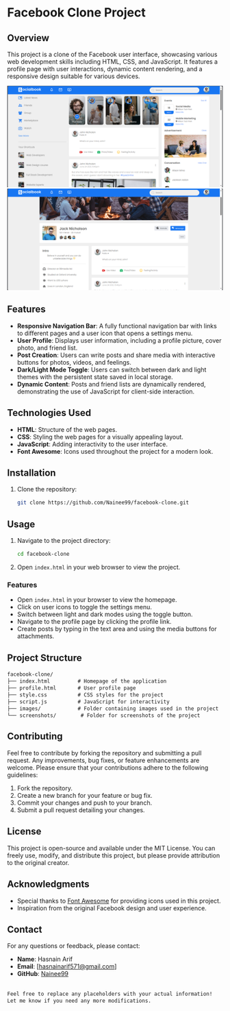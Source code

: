 # Facebook Clone Project

## Overview

This project is a clone of the Facebook user interface, showcasing various web development skills including HTML, CSS, and JavaScript. It features a profile page with user interactions, dynamic content rendering, and a responsive design suitable for various devices.

![Homepage Screenshot](screenshots/homepage.png) <!-- Replace with your actual screenshot path -->
![Profile Page Screenshot](screenshots/profile.png) <!-- Replace with your actual screenshot path -->

## Features

- **Responsive Navigation Bar**: A fully functional navigation bar with links to different pages and a user icon that opens a settings menu.
- **User Profile**: Displays user information, including a profile picture, cover photo, and friend list.
- **Post Creation**: Users can write posts and share media with interactive buttons for photos, videos, and feelings.
- **Dark/Light Mode Toggle**: Users can switch between dark and light themes with the persistent state saved in local storage.
- **Dynamic Content**: Posts and friend lists are dynamically rendered, demonstrating the use of JavaScript for client-side interaction.

## Technologies Used

- **HTML**: Structure of the web pages.
- **CSS**: Styling the web pages for a visually appealing layout.
- **JavaScript**: Adding interactivity to the user interface.
- **Font Awesome**: Icons used throughout the project for a modern look.

## Installation

1. Clone the repository:
   ```bash
   git clone https://github.com/Nainee99/facebook-clone.git


## Usage

1. Navigate to the project directory:
   ```bash
   cd facebook-clone
   ```
2. Open `index.html` in your web browser to view the project.

### Features

- Open `index.html` in your browser to view the homepage.
- Click on user icons to toggle the settings menu.
- Switch between light and dark modes using the toggle button.
- Navigate to the profile page by clicking the profile link.
- Create posts by typing in the text area and using the media buttons for attachments.

## Project Structure

```
facebook-clone/
├── index.html         # Homepage of the application
├── profile.html       # User profile page
├── style.css          # CSS styles for the project
├── script.js          # JavaScript for interactivity
├── images/            # Folder containing images used in the project
└── screenshots/        # Folder for screenshots of the project
```

## Contributing

Feel free to contribute by forking the repository and submitting a pull request. Any improvements, bug fixes, or feature enhancements are welcome. Please ensure that your contributions adhere to the following guidelines:

1. Fork the repository.
2. Create a new branch for your feature or bug fix.
3. Commit your changes and push to your branch.
4. Submit a pull request detailing your changes.

## License

This project is open-source and available under the MIT License. You can freely use, modify, and distribute this project, but please provide attribution to the original creator.

## Acknowledgments

- Special thanks to [Font Awesome](https://fontawesome.com/) for providing icons used in this project.
- Inspiration from the original Facebook design and user experience.

## Contact

For any questions or feedback, please contact:

- **Name**: Hasnain Arif
- **Email**: [hasnainarif571@gmail.com] <!-- Replace with your actual email address -->
- **GitHub**: [Nainee99](https://github.com/Nainee99) <!-- Replace with your actual GitHub profile link -->
```

Feel free to replace any placeholders with your actual information! Let me know if you need any more modifications.